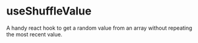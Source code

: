 # useShuffleValue
A handy react hook to get a random value from an array without repeating the most recent value.
